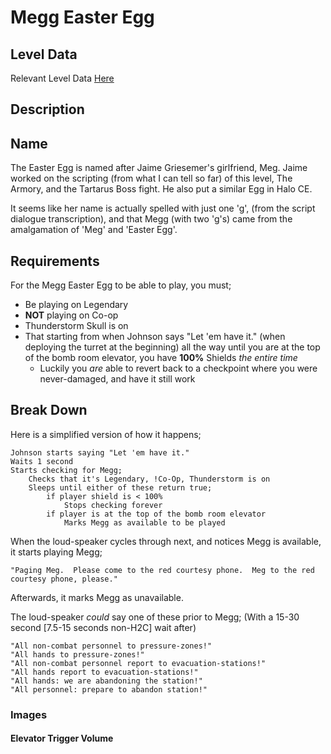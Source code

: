 # Megg Easter Egg
## Level Data
Relevant Level Data [Here](MeggData.md)
## Description
## Name
The Easter Egg is named after Jaime Griesemer's girlfriend, Meg. Jaime worked on the scripting (from what I can tell so far) of this level, The Armory, and the Tartarus Boss fight. He also put a similar Egg in Halo CE. 

It seems like her name is actually spelled with just one 'g', (from the script dialogue transcription), and that Megg (with two 'g's) came from the amalgamation of 'Meg' and 'Easter Egg'.
## Requirements
For the Megg Easter Egg to be able to play, you must;
 * Be playing on Legendary
 * **NOT** playing on Co-op
 * Thunderstorm Skull is on
 * That starting from when Johnson says "Let 'em have it." (when deploying the turret at the beginning) all the way until you are at the top of the bomb room elevator, you have **100%** Shields _the entire time_
   * Luckily you _are_ able to revert back to a checkpoint where you were never-damaged, and have it still work
## Break Down
Here is a simplified version of how it happens;
```
Johnson starts saying "Let 'em have it."
Waits 1 second
Starts checking for Megg;
	Checks that it's Legendary, !Co-Op, Thunderstorm is on
	Sleeps until either of these return true;
		if player shield is < 100%
			Stops checking forever
		if player is at the top of the bomb room elevator
			Marks Megg as available to be played
```		
When the loud-speaker cycles through next, and notices Megg is available, it starts playing Megg;
    
`"Paging Meg.  Please come to the red courtesy phone.  Meg to the red courtesy phone, please."`

Afterwards, it marks Megg as unavailable.
	
The loud-speaker _could_ say one of these prior to Megg; (With a 15-30 second [7.5-15 seconds non-H2C] wait after)
```
"All non-combat personnel to pressure-zones!"
"All hands to pressure-zones!"
"All non-combat personnel report to evacuation-stations!"
"All hands report to evacuation-stations!"
"All hands: we are abandoning the station!"
"All personnel: prepare to abandon station!"
```
### Images
#### Elevator Trigger Volume